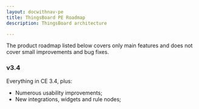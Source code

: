 ```yaml
---
layout: docwithnav-pe
title: ThingsBoard PE Roadmap
description: ThingsBoard architecture

---
```


The product roadmap listed below covers only main features and does not cover small improvements and bug fixes.         

### v3.4
 
Everything in CE 3.4, plus:

  * Numerous usability improvements;
  * New integrations, widgets and rule nodes;
